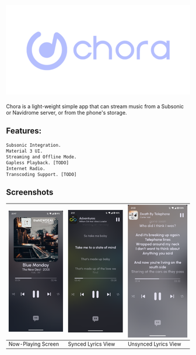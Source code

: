 ## ![Chora Logo](https://github.com/CraftWorksMC/Chora/blob/master/Github/Images/ChoraBannerTransparent.png?raw=true)

Chora is a light-weight simple app that can stream music from a Subsonic or Navidrome server, or from the phone's storage.

## Features:
    Subsonic Integration.
    Material 3 UI.
    Streaming and Offline Mode.
    Gapless Playback. [TODO]
    Internet Radio.
    Transcoding Support. [TODO]

## Screenshots

| ![Now-Playing-Screen](https://github.com/CraftWorksMC/Chora/blob/master/Github/Images/Now-Playing-Screen.png?raw=true) | ![Now-Playing-Lyrics](https://github.com/CraftWorksMC/Chora/blob/master/Github/Images/Now-Playing-SyncedLyrics.png?raw=true) | ![Now-Playing-Unsynced](https://github.com/CraftWorksMC/Chora/blob/master/Github/Images/Now-Playing-PlainLyrics.png?raw=true) |
|------------------------------------------------------------------------------------------------------------------------|------------------------------------------------------------------------------------------------------------------------------|-------------------------------------------------------------------------------------------------------------------------------|
| Now-Playing Screen                                                                                                     | Synced Lyrics View                                                                                                           | Unsynced Lyrics View                                                                                                          |
